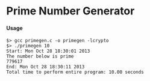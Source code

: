 # Prime Number Generator

#### Usage
	$> gcc primegen.c -o primegen -lcrypto
	$> ./primegen 10
	Start: Mon Oct 28 18:30:01 2013
	The number below is prime
	779617
	End: Mon Oct 28 18:30:11 2013
	Total time to perform entire program: 10.00 seconds

